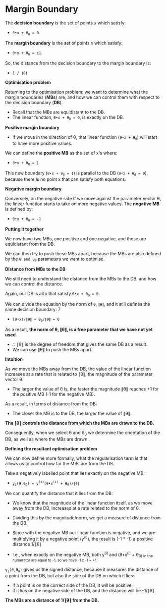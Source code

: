 # Margin Boundary

The **decision boundary** is the set of points _x_ which satisfy:

- `θ•x + θ`<sub>`0`</sub>` = 0`.

The **margin boundary** is the set of points _x_ which satisfy:

- `θ•x + θ`<sub>`0`</sub>` = ±1`.

So, the distance from the decision boundary to the margin boundary is:

- `1 / ∥θ∥`

**Optimisation problem**

Returning to the optimisation problem: we want to determine what the margin boundaries (**MBs**) are, and how we can control them with respect to the decision boundary (**DB**).

- Recall that the MBs are equidistant to the DB.
- The linear function, `θ•x + θ`<sub>`0`</sub>` = 0`, is exactly on the DB.

**Positive margin boundary**

- If we move in the direction of θ, that linear function (`θ•x + θ`<sub>`0`</sub>) will start to have more positive values.

We can define the **positive MB** as the set of x's where:

- `θ•x + θ`<sub>`0`</sub>` = 1`

This new boundary (`θ•x + θ`<sub>`0`</sub>` = 1`) is parallel to the DB (`θ•x + θ`<sub>`0`</sub>` = 0`), because there is no point x that can satisfy both equations.

**Negative margin boundary**

Conversely, on the negative side if we move against the parameter vector θ, the linear function starts to take on more negative values. The **negative MB** is defined by:

- `θ•x + θ`<sub>`0`</sub>` = -1`

**Putting it together**

We now have two MBs, one positive and one negative, and these are equidistant from the DB.

We can then try to push these MBs apart, because the MBs are also defined by the `θ and θ`<sub>`0`</sub> parameters we want to optimise.

**Distance from MBs to the DB**

We still need to understand the distance from the MBs to the DB, and how we can control the distance.

Again, our DB is all x that satisfy `θ•x + θ`<sub>`0`</sub>` = 0`.

We can divide the equation by the norm of `θ`, `∥θ∥`, and it still defines the same decision boundary:
7

- `(θ•x)/∥θ∥ + θ`<sub>`0`</sub>`/∥θ∥ = 0`

As a result, **the norm of θ, ∥θ∥, is a free parameter that we have not yet used**.

- ∴ ∥θ∥ is the degree of freedom that gives the same DB as a result.
- We can use ∥θ∥ to push the MBs apart.

**Intuition**

As we move the MBs away from the DB, the value of the linear function increases at a rate that is related to ∥θ∥, the magnitude of the parameter vector θ.

- The larger the value of θ is, the faster the magnitude ∥θ∥ reaches +1 for the positive MB (-1 for the negative MB).

As a result, in terms of distance from the DB:

- The closer the MB is to the DB, the larger the value of ∥θ∥.

**The ∥θ∥ controls the distance from which the MBs are drawn to the DB.**

Consequently, when we select θ and θ<sub>0</sub> we determine the orientation of the DB, as well as where the MBs are drawn.

**Defining the resultant optimisation problem**

We can now define more formally, what the regularisation term is that allows us to control how far the MBs are from the DB.

Take a negatively labelled point that lies exactly on the negative MB:

- `γ`<sub>`i`</sub>`(θ,θ`<sub>`0`</sub>`) = y`<sup>`(i)`</sup>`(θ•x`<sup>`(i)`</sup>` + θ`<sub>`0`</sub>`)/∥θ∥`

We can quantify the distance that it lies from the DB:

- We know that the magnitude of the linear function itself, as we move away from the DB, increases at a rate related to the norm of θ.
- Dividing this by the magnitude/norm, we get a measure of distance from the DB.
- Since with the negative MB our linear function is negative, and we are multiplying it by a negative point (y<sup>(i)</sup>), the result is (-1 \* -1) a positive distance 1/∥θ∥

- I.e., when exactly on the negative MB, both y<sup>(i)</sup> and (θ•x<sup>(i)</sup> + θ<sub>0) in the numerator are equal to -1, so we have -1 x -1 = +1.

`γ`<sub>`i`</sub>`(θ,θ`<sub>`0`</sub>`)` gives us the signed distance, because it measures the distance of a point from the DB, but also the side of the DB on which it lies:

- if a point is on the correct side of the DB, it will be positive
- if it lies on the negative side of the DB, and the distance will be -1/∥θ∥.

**The MBs are a distance of 1/∥θ∥ from the DB.**
